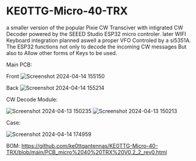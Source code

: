 # KE0TTG-Micro-40-TRX
a smaller version  of the popular Pixie CW Transciver with intigrated CW Decoder powered by the SEEED Studio ESP32 micro controler. later WIFI Keyboard integration planned aswell a proper VFO Controled by a si5351A. The ESP32 functions not only to decode the incoming CW messages But also to Allow other forms of Keys to be used.


Main PCB:

Front
![Screenshot 2024-04-14 155150](https://github.com/ke0ttgantennas/KE0TTG-Micro-40-TRX/assets/166951449/a9b933e1-d452-4eb7-b95d-99bbcef80a6b)


Back
![Screenshot 2024-04-14 155214](https://github.com/ke0ttgantennas/KE0TTG-Micro-40-TRX/assets/166951449/fd29f2bf-32d4-4a93-bce5-6a9cfd292fb8)

CW Decode Module:

![Screenshot 2024-04-13 150235](https://github.com/ke0ttgantennas/KE0TTG-Micro-40-TRX/assets/166951449/db19b0d6-5fd5-4dc4-9a82-5f2ac0b06bac)
![Screenshot 2024-04-13 150213](https://github.com/ke0ttgantennas/KE0TTG-Micro-40-TRX/assets/166951449/0ea69773-225f-4b12-9efb-d2267901cc72)

Case:

![Screenshot 2024-04-14 174959](https://github.com/ke0ttgantennas/KE0TTG-Micro-40-TRX/assets/166951449/c0772bbe-ed59-4716-903f-3fc90740502c)



BOM:
https://github.com/ke0ttgantennas/KE0TTG-Micro-40-TRX/blob/main/PCB_micro%2040%20TRX%20V0.2_2_rev0.html
